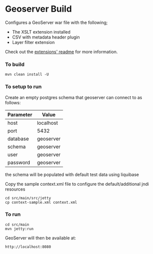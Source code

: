 Geoserver Build
===============

Configures a GeoServer war file with the following;

* The XSLT extension installed
* CSV with metadata header plugin
* Layer filter extension

Check out the [extensions' readme](https://github.com/aodn/geoserver-build/blob/master/src/extension/wps/README.md) for more information.

### To build

```
mvn clean install -U 
```
### To setup to run

Create an empty postgres schema that geoserver can connect to as follows: 

| Parameter | Value |
| ---- | ---- |
| host | localhost |
| port | 5432 |
| database | geoserver |
| schema | geoserver |
| user | geoserver |
| password | geoserver |

the schema will be populated with default test data using liquibase

Copy the sample context.xml file to configure the default/additional jndi resources

```
cd src/main/src/jetty
cp context-sample.xml context.xml
```

### To run

```
cd src/main
mvn jetty:run
```

GeoServer will then be available at:

```
http://localhost:8080
```
